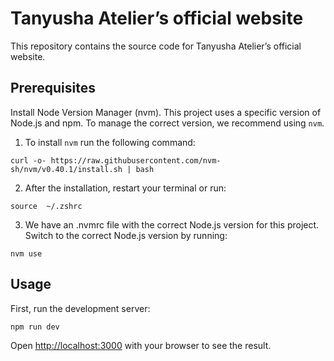 # Tanyusha Atelier’s official website
This repository contains the source code for Tanyusha Atelier’s official website.

## Prerequisites

Install Node Version Manager (nvm).
This project uses a specific version of Node.js and npm. To manage the correct version, we recommend using `nvm`.

1. To install `nvm` run the following command:

```
curl -o- https://raw.githubusercontent.com/nvm-sh/nvm/v0.40.1/install.sh | bash
```

2. After the installation, restart your terminal or run:

```
source  ~/.zshrc
```

3. We have an .nvmrc file with the correct Node.js version for this project. Switch to the correct Node.js version by running:

```
nvm use
```

## Usage

First, run the development server:

```bash
npm run dev
```

Open [http://localhost:3000](http://localhost:3000) with your browser to see the result.
